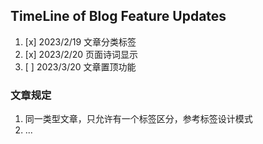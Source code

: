 ## TimeLine of Blog Feature Updates
1. [x] 2023/2/19 文章分类标签
2. [x] 2023/2/20 页面诗词显示
3. [ ] 2023/3/20 文章置顶功能

### 文章规定
1. 同一类型文章，只允许有一个标签区分，参考标签设计模式
2. ...

